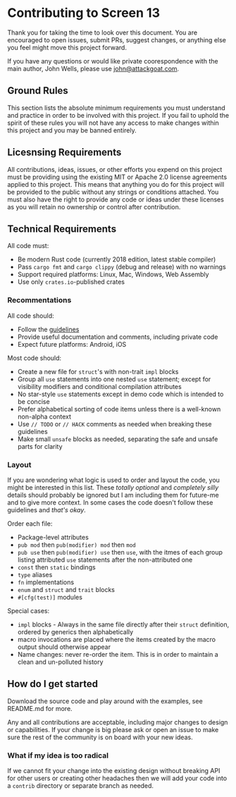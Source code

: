 # Contributing to Screen 13

Thank you for taking the time to look over this document. You are encouraged to open issues, submit PRs, suggest changes, or anything else you feel might move this project forward.

If you have any questions or would like private coorespondence with the main author, John Wells, please use john@attackgoat.com.

## Ground Rules

This section lists the absolute minimum requirements you must understand and practice in order to be involved with this project. If you fail to uphold the spirit of these rules you will not have any access to make changes within this project and you may be banned entirely.

## Licesnsing Requirements

All contributions, ideas, issues, or other efforts you expend on this project must be providing using the existing MIT or Apache 2.0 license agreements applied to this project. This means that anything you do for this project will be provided to the public without any strings or conditions attached. You must also have the right to provide any code or ideas under these licenses as you will retain no ownership or control after contribution.

## Technical Requirements

All code must:

- Be modern Rust code (currently 2018 edition, latest stable compiler)
- Pass `cargo fmt` and `cargo clippy` (debug and release) with no warnings
- Support required platforms: Linux, Mac, Windows, Web Assembly
- Use only `crates.io`-published crates

### Recommentations

All code should:

- Follow the [guidelines](https://rust-lang.github.io/api-guidelines/)
- Provide useful documentation and comments, including private code
- Expect future platforms: Android, iOS

Most code should:

- Create a new file for `struct`'s with non-trait `impl` blocks
- Group all `use` statements into one nested `use` statement; except for visibility modifiers and conditional compilation attributes
- No star-style `use` statements except in demo code which is intended to be concise
- Prefer alphabetical sorting of code items unless there is a well-known non-alpha context
- Use `// TODO` or `// HACK` comments as needed when breaking these guidelines
- Make small `unsafe` blocks as needed, separating the safe and unsafe parts for clarity

### Layout

If you are wondering what logic is used to order and layout the code, you might be interested in this list. These *totally optional* and *completely silly* details should probably be ignored but I am including them for future-me and to give more context. In some cases the code doesn't follow these guidelines and _that's okay_.

Order each file:

- Package-level attributes
- `pub mod` then `pub(modifier) mod` then `mod`
- `pub use` then `pub(modifier) use` then `use`, with the itmes of each group listing attributed `use` statements after the non-attributed one
- `const` then `static` bindings
- `type` aliases
- `fn` implementations
- `enum` and `struct` and `trait` blocks
- `#[cfg(test)]` modules

Special cases:

- `impl` blocks - Always in the same file directly after their `struct` definition, ordered by generics then alphabetically
- macro invocations are placed where the items created by the macro output should otherwise appear
- Name changes: never re-order the item. This is in order to maintain a clean and un-polluted history

## How do I get started

Download the source code and play around with the examples, see README.md for more.

Any and all contributions are acceptable, including major changes to design or capabilities. If your change is big please ask or open an issue to make sure the rest of the community is on board with your new ideas.

### What if my idea is too radical

If we cannot fit your change into the existing design without breaking API for other users or creating other headaches then we will add your code into a `contrib` directory or separate branch as needed.
